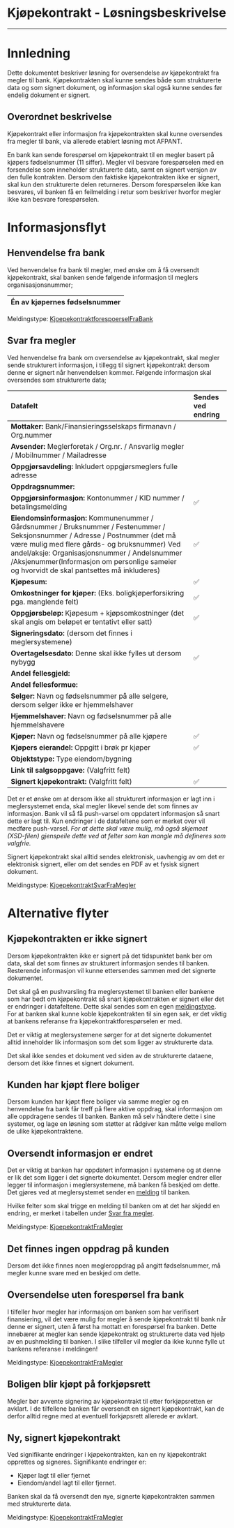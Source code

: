 Kjøpekontrakt - Løsningsbeskrivelse
===================================
---
# Innledning
Dette dokumentet beskriver løsning for oversendelse av kjøpekontrakt fra megler til bank. Kjøpekontrakten skal kunne sendes både som strukturerte data og som signert dokument, og informasjon skal også kunne sendes før endelig dokument er signert.

## Overordnet beskrivelse
Kjøpekontrakt eller informasjon fra kjøpekontrakten skal kunne oversendes fra megler til bank, via allerede etablert løsning mot AFPANT.

En bank kan sende forespørsel om kjøpekontrakt til en megler basert på kjøpers fødselsnummer (11 siffer). Megler vil besvare forespørselen med en forsendelse som inneholder strukturerte data, samt en signert versjon av den fulle kontrakten. Dersom den faktiske kjøpekontrakten ikke er signert, skal kun den strukturerte delen returneres. Dersom forespørselen ikke kan besvares, vil banken få en feilmelding i retur som beskriver hvorfor megler ikke kan besvare forespørselen.

# Informasjonsflyt
## Henvendelse fra bank
Ved henvendelse fra bank til megler, med ønske om å få oversendt kjøpekontrakt, skal banken sende følgende informasjon til meglers organisasjonsnummer;

| Én av kjøpernes fødselsnummer |
|---|

Meldingstype: [KjoepekontraktforespoerselFraBank](./kjoepekontrakt-teknisk-beskrivelse.md#meldingstype-kjoepekontraktforespoerselfrabank)

## Svar fra megler
Ved henvendelse fra bank om oversendelse av kjøpekontrakt, skal megler sende strukturert informasjon, i tillegg til signert kjøpekontrakt dersom denne er signert når henvendelsen kommer. 
Følgende informasjon skal oversendes som strukturerte data;

|Datafelt|Sendes ved endring|
|:-------|:-----------------|
|**Mottaker:** Bank/Finansieringsselskaps firmanavn / Org.nummer                                     |      |
|**Avsender:** Meglerforetak / Org.nr. / Ansvarlig megler / Mobilnummer / Mailadresse                |      |
|**Oppgjørsavdeling:** Inkludert oppgjørsmeglers fulle adresse                                       |      |
|**Oppdragsnummer:**                                                                                 |      |
|**Oppgjørsinformasjon:** Kontonummer / KID nummer / betalingsmelding                                | :white_check_mark: |
|**Eiendomsinformasjon:** Kommunenummer / Gårdsnummer / Bruksnummer / Festenummer / Seksjonsnummer / Adresse / Postnummer (det må være mulig med flere gårds- og bruksnummer) Ved andel/aksje: Organisasjonsnummer / Andelsnummer /Aksjenummer(Informasjon om personlige sameier og hvorvidt de skal pantsettes må inkluderes) | :white_check_mark: |
|**Kjøpesum:**                                                                                       | :white_check_mark: |
|**Omkostninger for kjøper:** (Eks. boligkjøperforsikring pga. manglende felt)                       | :white_check_mark: |
|**Oppgjørsbeløp:** Kjøpesum + kjøpsomkostninger (det skal angis om beløpet er tentativt eller satt) | :white_check_mark: |
|**Signeringsdato:** (dersom det finnes i meglersystemene)                                           |      |
|**Overtagelsesdato:** Denne skal ikke fylles ut dersom nybygg                                       | :white_check_mark: |
|**Andel fellesgjeld:**                                                                              |      |
|**Andel fellesformue:**                                                                             |      |
|**Selger:** Navn og fødselsnummer på alle selgere, dersom selger ikke er hjemmelshaver               |      |
|**Hjemmelshaver:** Navn og fødselsnummer på alle hjemmelshavere                                      |      |
|**Kjøper:** Navn og fødselsnummer på alle kjøpere                                                    | :white_check_mark: |
|**Kjøpers eierandel:** Oppgitt i brøk pr kjøper                                                     | :white_check_mark: |
|**Objektstype:** Type eiendom/bygning                                                |      |
|**Link til salgsoppgave:** (Valgfritt felt)                                                         |      |
|**Signert kjøpekontrakt:** (Valgfritt felt)                                                         | :white_check_mark: |

Det er et ønske om at dersom ikke all strukturert informasjon er lagt inn i meglersystemet enda, skal megler likevel sende det som finnes av informasjon. 
Bank vil så få push-varsel om oppdatert informasjon så snart dette er lagt til. Kun endringer i de datafeltene som er merket over vil medføre push-varsel.
*For at dette skal være mulig, må også skjemaet (XSD-filen) gjenspeile dette ved at felter som kan mangle må defineres som valgfrie.*


Signert kjøpekontrakt skal alltid sendes elektronisk, uavhengig av om det er elektronisk signert, eller om det sendes en PDF av et fysisk signert dokument.

Meldingstype: [KjoepekontraktSvarFraMegler](./kjoepekontrakt-teknisk-beskrivelse.md#meldingstype-kjoepekontraktsvarframegler)

# Alternative flyter

## Kjøpekontrakten er ikke signert
Dersom kjøpekontrakten ikke er signert på det tidspunktet bank ber om data, skal det som finnes av strukturert informasjon sendes til banken. Resterende informasjon vil kunne ettersendes sammen med det signerte dokumentet.

Det skal gå en pushvarsling fra meglersystemet til banken eller bankene som har bedt om kjøpekontrakt så snart kjøpekontrakten er 
signert eller det er endringer i datafeltene. Dette skal sendes som en egen [meldingstype](./kjoepekontrakt-teknisk-beskrivelse.md#meldingstype-kjoepekontraktframegler). 
For at banken skal kunne koble kjøpekontrakten til sin egen sak, er det viktig at bankens referanse fra kjøpekontraktforespørselen er med.

Det er viktig at meglersystemene sørger for at det signerte dokumentet alltid inneholder lik informasjon 
som det som ligger av strukturerte data.

Det skal ikke sendes et dokument ved siden av de strukturerte dataene, dersom det ikke finnes et signert dokument.

## Kunden har kjøpt flere boliger
Dersom kunden har kjøpt flere boliger via samme megler og en henvendelse fra bank får treff på flere aktive oppdrag, 
skal informasjon om alle oppdragene sendes til banken. Banken må selv håndtere dette i sine systemer, og lage en løsning 
som støtter at rådgiver kan måtte velge mellom de ulike kjøpekontraktene.

## Oversendt informasjon er endret
Det er viktig at banken har oppdatert informasjon i systemene og at denne er lik det som ligger i det signerte dokumentet. 
Dersom megler endrer eller legger til informasjon i meglersystemene, må banken få beskjed om dette. Det gjøres ved at 
meglersystemet sender en [melding](./kjoepekontrakt-teknisk-beskrivelse.md#meldingstype-kjoepekontraktframegler) til banken. 

Hvilke felter som skal trigge en melding til banken om at det har skjedd en endring, er merket i tabellen under [Svar fra megler](#svar-fra-megler).

Meldingstype: [KjoepekontraktFraMegler](./kjoepekontrakt-teknisk-beskrivelse.md#meldingstype-kjoepekontraktframegler)

## Det finnes ingen oppdrag på kunden
Dersom det ikke finnes noen megleroppdrag på angitt fødselsnummer, må megler kunne svare med en beskjed om dette.

## Oversendelse uten forespørsel fra bank
I tilfeller hvor megler har informasjon om banken som har verifisert finansiering, vil det være mulig for megler å sende kjøpekontrakt 
til bank når denne er signert, uten å først ha mottatt en forespørsel fra banken. 
Dette innebærer at megler kan sende kjøpekontrakt og strukturerte data ved hjelp av en pushmelding til banken.
I slike tilfeller vil megler da ikke kunne fylle ut bankens referanse i meldingen!

Meldingstype: [KjoepekontraktFraMegler](./kjoepekontrakt-teknisk-beskrivelse.md#meldingstype-kjoepekontraktframegler)

## Boligen blir kjøpt på forkjøpsrett
Megler bør avvente signering av kjøpekontrakt til etter forkjøpsretten er avklart. I de tilfellene banken får oversendt en signert kjøpekontrakt, kan de derfor alltid regne med at eventuell forkjøpsrett allerede er avklart.

## Ny, signert kjøpekontrakt
Ved signifikante endringer i kjøpekontrakten, kan en ny kjøpekontrakt opprettes og signeres.
Signifikante endringer er:
* Kjøper lagt til eller fjernet
* Eiendom/andel lagt til eller fjernet. 
  
Banken skal da få oversendt den nye, signerte kjøpekontrakten sammen med strukturerte data.

Meldingstype: [KjoepekontraktFraMegler](./kjoepekontrakt-teknisk-beskrivelse.md#meldingstype-kjoepekontraktframegler)

